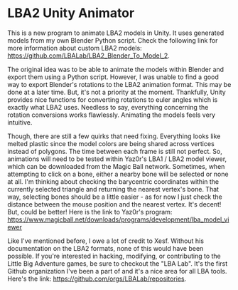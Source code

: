 # LBA2 Unity Animator
This is a new program to animate LBA2 models in Unity. It uses generated models from my own Blender Python script. Check the following link for more information about custom LBA2 models: https://github.com/LBALab/LBA2_Blender_To_Model_2.

The original idea was to be able to animate the models within Blender and export them using a Python script. However, I was unable to find a good way to export Blender's rotations to the LBA2 animation format. This may be done at a later time. But, it's not a priority at the moment. Thankfully, Unity provides nice functions for converting rotations to euler angles which is exactly what LBA2 uses. Needless to say, everything concerning the rotation conversions works flawlessly. Animating the models feels very intuitive.

Though, there are still a few quirks that need fixing. Everything looks like melted plastic since the model colors are being shared across vertices instead of polygons. The time between each frame is still not perfect. So, animations will need to be tested within Yaz0r's LBA1 / LBA2 model viewer, which can be downloaded from the Magic Ball network. Sometimes, when attempting to click on a bone, either a nearby bone will be selected or none at all. I'm thinking about checking the barycentric coordinates within the currently selected triangle and returning the nearest vertex's bone. That way, selecting bones should be a little easier - as for now I just check the distance between the mouse position and the nearest vertex. It's decent! But, could be better! Here is the link to Yaz0r's program: https://www.magicball.net/downloads/programs/development/lba_model_viewer

Like I've mentioned before, I owe a lot of credit to Xesf. Without his documentation on the LBA2 formats, none of this would have been possible. If you're interested in hacking, modifying, or contributing to the Little Big Adventure games, be sure to checkout the "LBA Lab". It's the first Github organization I've been a part of and it's a nice area for all LBA tools. Here's the link: https://github.com/orgs/LBALab/repositories.
